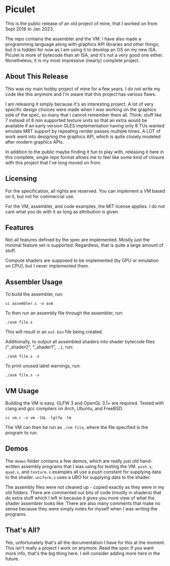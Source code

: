 # Piculet

This is the public release of an old project of mine, that I worked on from
Sept 2018 to Jan 2023.

The repo contains the assembler and the VM. I have also made a programming
language along with graphics API libraries and other things, but it is hidden
for now as I am using it to develop an OS on my new ISA. Piculet is more of
bytecode than an ISA, and it's not a very good one either. Nonetheless, it is
my most impressive (nearly) complete project.

## About This Release

This was my main hobby project of mine for a few years. I do not write my code
like this anymore and I'm aware that this project has various flaws.

I am releasing it simply because it's an interesting project. A lot of very
specific design choices were made when I was working on the graphics side of
the spec, so many that I cannot remember them all. Think: stuff like 7 instead
of 8 min supported texture units so that an extra would be available if an
early version GLES implementation having only 8 TUs wanted emulate MRT support
by repeating render passes multiple times. A LOT of work went into designing
the graphics API, which is quite closely modeled after modern graphics APIs.

In addition to the public maybe finding it fun to play with, releasing it here
in this complete, single repo format allows me to feel like some kind of
closure with this project that I've long moved on from.

## Licensing

For the specification, all rights are reserved. You can implement a VM based on
it, but not for commercial use.

For the VM, assembler, and code examples, the MIT license applies. I do not
care what you do with it as long as attribution is given.

## Features

Not all features defined by the spec are implemented. Mostly just the minimal
feature set is supported. Regardless, that is quite a large amount of stuff.

Compute shaders are supposed to be implemented (by GPU or emulation on CPU),
but I never implemented them.

## Assembler Usage

To build the assembler, run:

`cc assembler.c -o asm`

To then run an assembly file through the assembler, run:

`./asm file.s`

This will result in an `out.bin` file being created.

Additionally, to output all assembled shaders into shader bytecode files
("_shader0", "_shader1", ...), run:

`./asm file.s -s`

To print unused label warnings, run:

`./asm file.s -v`

## VM Usage

Building the VM is easy. GLFW 3 and OpenGL 3.1+ are required. Tested with clang
and gcc compilers on Arch, Ubuntu, and FreeBSD.

`cc vm.c -o vm -lGL -lglfw -lm`

The VM can then be run as `./vm file`, where the file specified is the program
to run.

## Demos

The `demos` folder contains a few demos, which are really just old hand-written
assembly programs that I was using for testing the VM. `push.s`, `quad.s`, and
`texture.s` examples all use a push constant for supplying data to the shader.
`uniform.s` uses a UBO for supplying data to the shader.

The assembly files were not cleaned up - copied exactly as they were in my old
folders. There are commented out bits of code (mostly in shaders) that do extra
stuff which I left in because it gives you more view of what the shader
assembler looks like. There are also many comments that make no sense because
they were simply notes for myself when I was writing the programs.

## That's All?

Yes, unfortunately that's all the documentation I have for this at the moment.
This isn't really a project I work on anymore. Read the spec if you want more
info, that's the big thing here. I will consider adding more here in the future.
